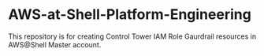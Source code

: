 # AWS-at-Shell-Platform-Engineering
This repository is for creating Control Tower IAM Role Gaurdrail resources in AWS@Shell Master account.